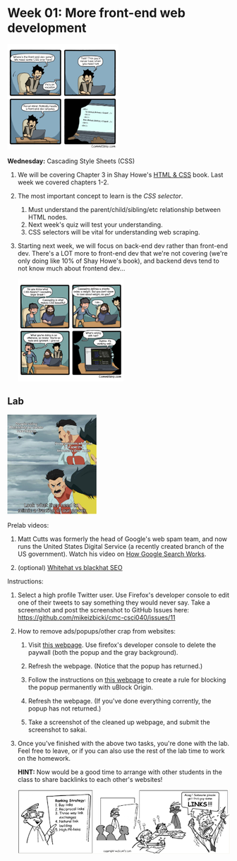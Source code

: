 # Week 01: More front-end web development

<img width='50%' src=Strip-Vengeance-de-codeur-650-finalenglish.jpg />

**Wednesday:** Cascading Style Sheets (CSS)

1. We will be covering Chapter 3 in Shay Howe's [HTML & CSS](https://learn.shayhowe.com/html-css/) book.
    Last week we covered chapters 1-2.

1. The most important concept to learn is the *CSS selector*.
    1. Must understand the parent/child/sibling/etc relationship between HTML nodes.
    1. Next week's quiz will test your understanding.
    1. CSS selectors will be vital for understanding web scraping.

1. Starting next week, we will focus on back-end dev rather than front-end dev.
    There's a LOT more to front-end dev that we're not covering (we're only doing like 10% of Shay Howe's book),
    and backend devs tend to not know much about frontend dev...

    <!--
    <img width='40%' src=Strip-High-Level-CSS-english650-final-1.jpg />
    &nbsp;
    -->
    <img width='50%' src=Strip-CSS-respect-650-finalenglish1.jpg />

## Lab

<img width=40% src=photoshop.jpg>

Prelab videos:

1. Matt Cutts was formerly the head of Google's web spam team,
   and now runs the United States Digital Service (a recently created branch of the US government).
   Watch his video on [How Google Search Works](https://www.youtube.com/watch?v=KyCYyoGusqs).

1. (optional) [Whitehat vs blackhat SEO](https://www.youtube.com/watch?v=jOSz-uutUfc)

Instructions:

1. Select a high profile Twitter user.
   Use Firefox's developer console to edit one of their tweets to say something they would never say.
   Take a screenshot and post the screenshot to GitHub Issues here: https://github.com/mikeizbicki/cmc-csci040/issues/11

1. How to remove ads/popups/other crap from websites:

    1. Visit [this webpage](https://www.wired.com/story/when-it-comes-to-gorillas-google-photos-remains-blind/).
       Use firefox's developer console to delete the paywall (both the popup and the gray background).

    1. Refresh the webpage.
       (Notice that the popup has returned.)

    1. Follow the instructions on [this webpage](https://www.ghacks.net/2017/02/21/ublock-origin-how-to-remove-any-element-from-a-page-permanently/) to create a rule for blocking the popup permanently with uBlock Origin. 

    1. Refresh the webpage.
       (If you've done everything corrently, the popup has not returned.)

    1. Take a screenshot of the cleaned up webpage,
       and submit the screenshot to sakai.

1. Once you've finished with the above two tasks, you're done with the lab.
   Feel free to leave,
   or if you can also use the rest of the lab time to work on the homework.

   **HINT:** Now would be a good time to arrange with other students in the class to share backlinks to each other's websites!

    <img width='100%' src=comic14.gif />

